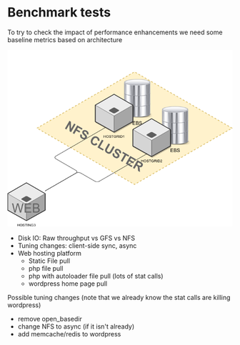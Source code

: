 # Benchmark tests

To try to check the impact of performance enhancements we need some baseline metrics based on architecture


![network diagram](https://github.com/PearlDragon/test-pilot/blob/master/network.png "Network Diagram")
 * Disk IO: Raw throughput vs GFS vs NFS
 * Tuning changes: client-side sync, async
 * Web hosting platform
    * Static File pull
    * php file pull
    * php with autoloader file pull (lots of stat calls)
    * wordpress home page pull
    
Possible tuning changes (note that we already know the stat calls are killing wordpress)
 * remove open_basedir
 * change NFS to async (if it isn't already)
 * add memcache/redis to wordpress
 
